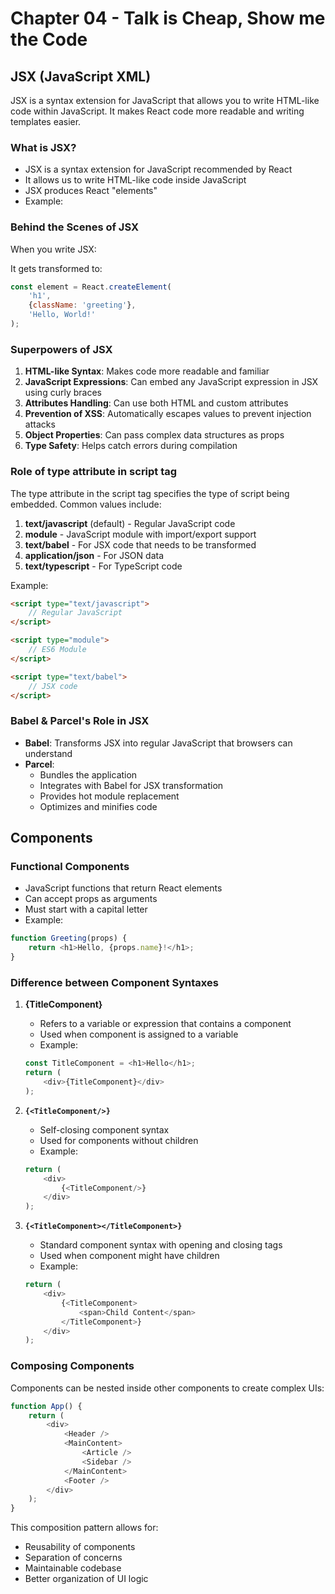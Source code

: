 
# Chapter 04 - Talk is Cheap, Show me the Code

## JSX (JavaScript XML)

JSX is a syntax extension for JavaScript that allows you to write HTML-like code within JavaScript. It makes React code more readable and writing templates easier.

### What is JSX?

- JSX is a syntax extension for JavaScript recommended by React
- It allows us to write HTML-like code inside JavaScript
- JSX produces React "elements"
- Example:

### Behind the Scenes of JSX

When you write JSX:

It gets transformed to:

```javascript
const element = React.createElement(
    'h1',
    {className: 'greeting'},
    'Hello, World!'
);
```

### Superpowers of JSX

1. **HTML-like Syntax**: Makes code more readable and familiar
2. **JavaScript Expressions**: Can embed any JavaScript expression in JSX using curly braces
3. **Attributes Handling**: Can use both HTML and custom attributes
4. **Prevention of XSS**: Automatically escapes values to prevent injection attacks
5. **Object Properties**: Can pass complex data structures as props
6. **Type Safety**: Helps catch errors during compilation

### Role of type attribute in script tag

The type attribute in the script tag specifies the type of script being embedded. Common values include:

1. **text/javascript** (default) - Regular JavaScript code
2. **module** - JavaScript module with import/export support
3. **text/babel** - For JSX code that needs to be transformed
4. **application/json** - For JSON data
5. **text/typescript** - For TypeScript code

Example:

```html
<script type="text/javascript">
    // Regular JavaScript
</script>

<script type="module">
    // ES6 Module
</script>

<script type="text/babel">
    // JSX code
</script>
```

### Babel & Parcel's Role in JSX

- **Babel**: Transforms JSX into regular JavaScript that browsers can understand
- **Parcel**:
  - Bundles the application
  - Integrates with Babel for JSX transformation
  - Provides hot module replacement
  - Optimizes and minifies code

## Components

### Functional Components

- JavaScript functions that return React elements
- Can accept props as arguments
- Must start with a capital letter
- Example:

```javascript
function Greeting(props) {
    return <h1>Hello, {props.name}!</h1>;
}
```

### Difference between Component Syntaxes

1. **{TitleComponent}**
     - Refers to a variable or expression that contains a component
     - Used when component is assigned to a variable
     - Example:

     ```javascript
     const TitleComponent = <h1>Hello</h1>;
     return (
         <div>{TitleComponent}</div>
     );
     ```

2. **`{<TitleComponent/>}`**
     - Self-closing component syntax
     - Used for components without children
     - Example:

     ```javascript
     return (
         <div>
             {<TitleComponent/>}
         </div>
     );
     ```

3. **`{<TitleComponent></TitleComponent>}`**
     - Standard component syntax with opening and closing tags
     - Used when component might have children
     - Example:

     ```javascript
     return (
         <div>
             {<TitleComponent>
                 <span>Child Content</span>
             </TitleComponent>}
         </div>
     );
     ```

### Composing Components

Components can be nested inside other components to create complex UIs:

```javascript
function App() {
    return (
        <div>
            <Header />
            <MainContent>
                <Article />
                <Sidebar />
            </MainContent>
            <Footer />
        </div>
    );
}
```

This composition pattern allows for:

- Reusability of components
- Separation of concerns
- Maintainable codebase
- Better organization of UI logic
